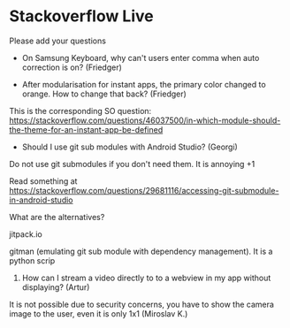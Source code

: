 # Stackoverflow Live

Please add your questions

* On Samsung Keyboard, why can't users enter comma when auto correction is on? (Friedger) 

* After modularisation for instant apps, the primary color changed to orange. How to  change  that back? (Friedger) 

This is the corresponding SO question:
https://stackoverflow.com/questions/46037500/in-which-module-should-the-theme-for-an-instant-app-be-defined

* Should I use git sub modules with Android Studio? (Georgi)

Do not use git submodules if you don't need them. It is annoying +1

Read something at https://stackoverflow.com/questions/29681116/accessing-git-submodule-in-android-studio

What are the alternatives?

jitpack.io

gitman (emulating git sub module with dependency management). It is a python scrip


1. How can I stream a video directly to to a webview in my app without displaying? (Artur)

It is not possible due to security concerns, you have to show the camera image to the user, even it is only 1x1 (Miroslav K.)



 
